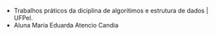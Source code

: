 - Trabalhos práticos da diciplina de algoritimos e estrutura de dados | UFPel. 
- Aluna Maria Eduarda Atencio Candia

